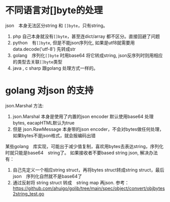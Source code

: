 # 不同语言对[]byte的处理
json　本身无法区分string 和 `[]byte`，只有string。

1. php 自己本身就没有`[]byte`，甚至连dict/array 都不区分。直接回避了问题
2. python　有`[]byte`, 但是不能json序列化, 如果是utf8就需要用 data.decode('utf-8') 先转成str
3. golang　序列化`[]byte` 时用base64 将它转成string, json反序列时则用相应的类型去关联`[]byte`类型
4. java , c sharp 跟golang 处理方式一样的。

# golang 对json 的支持
json.Marshal 方法:
1. json.Marshal 本身是使用了内置的json encoder 默认使用base64 处理 bytes, eacapHTML默认为true
1. 但是 json.RawMessage  本身带的json encoder，不会对bytes做任何处理，如果bytes不是json格式，就会报编码出错

某些golang　库实现，可能出于减少值复制，喜欢用bytes去表达string，序列化时就只能是base64　string了。
如果接收者不要based string json, 解决办法有：
1. 自己先定义一个相应string struct，再将bytes struct转成string struct，最后json　序列化自然就不是base64了
1. 通过反射将 string struct 转成　string map 再json. 参考：https://github.com/ahuigo/golib/tree/main/spec/object/convert/objbytes2string_test.go

